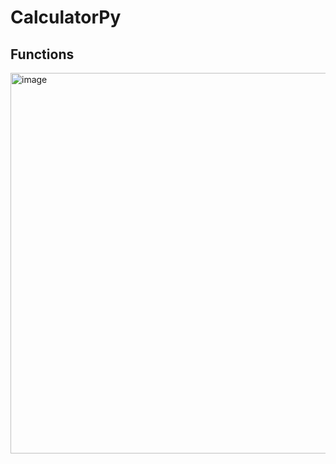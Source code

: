 # CalculatorPy

## Functions
<img width="609" alt="image" src="https://github.com/Sarthak-code360/CalculatorPy/assets/74900672/b971a6f4-7fe6-4142-b635-358954580c57">
